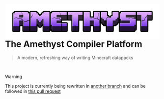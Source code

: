 <br>
<img src="Assets/logo.png" alt="Amethyst Compiler Logo" align="right" />

# The Amethyst Compiler Platform <br>
> A modern, refreshing way of writing Minecraft datapacks

<br>

> [!WARNING]  
This project is currently being rewritten in [another branch](https://github.com/FabianHummel/Amethyst-Compiler/tree/rewrite) and can be followed in [this pull request](https://github.com/FabianHummel/Amethyst-Compiler/pull/1)

